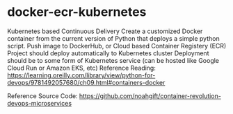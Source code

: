 # docker-ecr-kubernetes

Kubernetes based Continuous Delivery
Create a customized Docker container from the current version of Python that deploys a simple python script.
Push image to DockerHub, or Cloud based Container Registery (ECR)
Project should deploy automatically to Kubernetes cluster
Deployment should be to some form of Kubernetes service (can be hosted like Google Cloud Run or Amazon EKS, etc)
Reference Reading: https://learning.oreilly.com/library/view/python-for-devops/9781492057680/ch09.html#containers-docker

Reference Source Code: https://github.com/noahgift/container-revolution-devops-microservices
